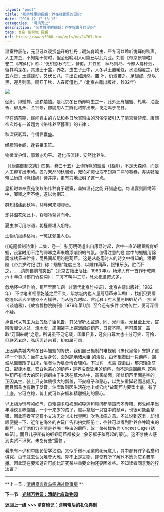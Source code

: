 ```yaml
---
layout: "post"
title: "紫禁城里的蝈蝈：养在锦囊里的促织"
date: "2018-12-17 16:15"
categories: "明清历史"
description: "紫禁城里的蝈蝈：养在锦囊里的促织"
tags: 皇帝 紫禁城 蝈蝈
url: https://www.y5000.com/zgls/mq/24767.html
---
```






温室种唐花，元旦可以观赏盛开的牡丹；暖炕育鸣虫，严冬可以聆听悦珲的秋声。人工育虫，不知始于何时，但至迟晚明人可能已以此为业。刘侗《帝京景物略》
卷三《胡家村》称：“促织感秋而生，音商，共性胜，秋尽则尽。今都人能种云，留其鸣深冬。其法土于盆，养之，虫生子土中，人冬以土置暖炕，水洒绵覆之，伏
五六日，土蠕蠕动，又伏匕八，子出白如蛆然。置 叶，仍洒覆之。足翅成，渐以黑，迎月则鸣，鸣细于秋，人春反僵也。”（北京古籍出版社，1982年）

![](https://img.y5000.com/uploads/allimg/170808/12-1FPQ3351E23.jpg)

促织，即蟋蟀，通称蛐蛐。是北京冬日所养鸣虫之一，此外还有蝈蝈、札嘴、油壶鲁、梆儿头、金钟等，都能用人工孵化培育出来，使之鸣于冬日。

早在清前期，民间育虫的方法和冬日欣赏鸣虫的习俗便被引入了清宫紫禁城。康熙帝玄烨有一首题为《络纬养至暮春》的五律：

秋深厌聒耳，今得锦囊盛。

经腊鸣香阁，逢春接玉笙。

物微宜护借，事渺亦均平。 造化虽流转，安然比养生。

（《康熙御制文集》四集，卷三十五）上诗所咏的蝈蝈（络纬），不是天森的，而是人工孵育出来的。因为天然的秋蝈蝈，无论如何也活不到第二年的暮春。再读乾隆帝弘历的《咏络纬》诗并序，更有力地证明了这一点。

皇祖时命奉宸苑使取络纬种育于暖室，盖如温花之能 开腊底也。每设宴则置绣笼中，唧唧之声不绝，遂以为例云：

群知络纬到秋吟，耳畔何来唧唧音。

却共温花荣此卜，将嗤冷菊背而今。

夏虫乍可用冰语，朝槿原堪入朔导。

生物机缄缘格物，一斑犹赖圣人心。

(《乾隆御制诗集》二集，卷一）弘历明确道出自康熙时起，宫中一直济暖室孵育蝈蝈，设宴时用不绝的唧唧之声来增添唷炽的气氛。值得注意的是
宫中的蝈蝈用锦獎或绣笼来贮养，而民间却用的是葫芦。 这是从乾隆时人的诗文中得知的。潘荣陛《帝京岁时纪
胜》称：蝈蝈“能度三冬，以雕作葫芦，银镶牙嵌，贮而怀之，……清韵自胸前突出”（北京古籍出版社，1983 年）。杨米人有一首作于乾隆六十年的《都门竹枝词》：
二哥不叫叫三哥，处处相逢把式多。

忽地怀中轻作响，葫芦里面叫蝈 （《清代北京竹枝词》，北京古籍出版社，1982年）
不过笔者相信乾隆之后不久，紫禁城内也人量用葫芦来叫蝴广，找们只要看乾隆以后大型匏器不再模种，而从逍光时起，宫廷和王府大量制蝈蝈葫芦，（拙著《谈匏器》，《故宫博物院院刊》1979年第1期）至今还有多件
实物传世，便可深信不疑。

承世代以育虫为业的赵子臣见告，其父曾听太监道、同、光间事。元旦至上元，宫殿暖阁设火盆，烧木炭，周围架子上摆满蝈蝈葫芦，日夜齐鸣，声可震耳，盖取“万国来朝”之意。所说虽不见记载，国事日非，还妄自尊大也十分可笑、可怜，但联系玄烨、弘历两诗来看，却似属可信。

正因紫禁城内有冬日叫蝈蝈的传统，我们自己摄制的电视剧《末代皇帝》安排了这样一个镜头：坐在太后身旁、面对跪地诸大臣.的溥仪，由怀里掏出一只葫芦，蝈蝈从里面跑了出来，笔者认为是合情合理的。不过有一点需
要指出，那只镶象牙口、配硬木框、安白色蒙心的葫芦•
是养油壶鲁用的葫芦，而不是蝈蝈葫芦..这两种葫芦有很大的区别蝈蝈由于生活在草木丛中，高离举面，所以葫芦里面是空的。正因其空，装上只安体质很大的瓢盖，不安框子和蒙心，以免头重脚轻而易倾仄，而且瓢盖也有助于发音。油壶鲁则因生活在地上或穴内*故葫芦内要垫土底。有了土底，它可立稳，其上就可以安框和精雕细刻的蒙心。

以上极为琐碎的细节，自难要求电视剧的导演和顾问都清楚而不弄错。再说如果当年溥仪真养蝈蝈，一个十来岁的孩子，顺手拿起一只宫中的葫芦，也很可能会拿错，因此笔者写这篇小文决无对《末代皇帝》吹毛求疵之意。不过说到这里，却想顺便提一下、近年在海外的古玩广告和拍卖图册上，往往可以看到贮养各种鸣虫的葫芦。由于他们分不清是养哪一种虫的葫芦，故一律被标名为
Cricket Cage (蟋蟀笼）。而且儿乎所有的蝈蝈葫芦都被安上象牙框子和高起的蒙心。这不禁使人感到卖货不识货，未免有些“露怯'。

看来有不少和中国民俗学沾边，又似乎微不足道的老玩意儿，其中都有许多名堂和讲究。由于过去认为难登大雅，算不上是文物，即使有所了解也不愿为它多费笔墨。因此现在要知道它可能比研究某些重要文物还要困难些。不知读者同意我的狞法否？

* * *

**上一节：[清朝皇帝看鸟需通过敬事房](https://www.y5000.com/zgls/mq/24765.html) **

**下一节：[光绪万牲园：清朝也有动物园 ](https://www.y5000.com/zgls/mq/24768.html)**

**返回上一级 >>> [清宫琐记：清朝帝后的礼仪典制](https://www.y5000.com/zgls/mq/24777.html)**
